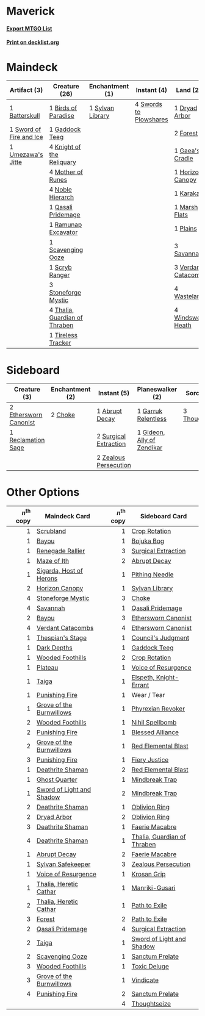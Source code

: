# Maverick

#### [Export MTGO List](../collection/Maverick/Maverick.txt)
#### [Print on decklist.org](http://decklist.org/?deckmain=1%09Batterskull%0A1%09Birds%20of%20Paradise%0A1%09Dryad%20Arbor%0A2%09Forest%0A1%09Gaddock%20Teeg%0A1%09Gaea's%20Cradle%0A4%09Green%20Sun's%20Zenith%0A1%09Horizon%20Canopy%0A1%09Karakas%0A4%09Knight%20of%20the%20Reliquary%0A1%09Marsh%20Flats%0A4%09Mother%20of%20Runes%0A4%09Noble%20Hierarch%0A1%09Plains%0A1%09Qasali%20Pridemage%0A1%09Ramunap%20Excavator%0A3%09Savannah%0A1%09Scavenging%20Ooze%0A1%09Scryb%20Ranger%0A3%09Stoneforge%20Mystic%0A1%09Sword%20of%20Fire%20and%20Ice%0A4%09Swords%20to%20Plowshares%0A1%09Sylvan%20Library%0A4%09Thalia,%20Guardian%20of%20Thraben%0A1%09Tireless%20Tracker%0A1%09Umezawa's%20Jitte%0A3%09Verdant%20Catacombs%0A4%09Wasteland%0A4%09Windswept%20Heath&deckside=1%09Abrupt%20Decay%0A2%09Choke%0A2%09Ethersworn%20Canonist%0A1%09Garruk%20Relentless%0A1%09Gideon,%20Ally%20of%20Zendikar%0A1%09Reclamation%20Sage%0A2%09Surgical%20Extraction%0A3%09Thoughtseize%0A2%09Zealous%20Persecution)
# Maindeck

|                                           Artifact (3)                                           |                                             Creature (26)                                              |                                      Enchantment (1)                                      |                                           Instant (4)                                           |                                          Land (22)                                           |                                          Sorcery (4)                                          |
|--------------------------------------------------------------------------------------------------|--------------------------------------------------------------------------------------------------------|-------------------------------------------------------------------------------------------|-------------------------------------------------------------------------------------------------|----------------------------------------------------------------------------------------------|-----------------------------------------------------------------------------------------------|
|1 [Batterskull](http://gatherer.wizards.com/Pages/Card/Details.aspx?multiverseid=233055)          |1 [Birds of Paradise](http://gatherer.wizards.com/Pages/Card/Details.aspx?multiverseid=416933)          |1 [Sylvan Library](http://gatherer.wizards.com/Pages/Card/Details.aspx?multiverseid=383120)|4 [Swords to Plowshares](http://gatherer.wizards.com/Pages/Card/Details.aspx?multiverseid=383119)|1 [Dryad Arbor](http://gatherer.wizards.com/Pages/Card/Details.aspx?multiverseid=282542)      |4 [Green Sun's Zenith](http://gatherer.wizards.com/Pages/Card/Details.aspx?multiverseid=413711)|
|1 [Sword of Fire and Ice](http://gatherer.wizards.com/Pages/Card/Details.aspx?multiverseid=370471)|1 [Gaddock Teeg](http://gatherer.wizards.com/Pages/Card/Details.aspx?multiverseid=140188)               |                                                                                           |                                                                                                 |2 [Forest](http://gatherer.wizards.com/Pages/Card/Details.aspx?multiverseid=439605)           |                                                                                               |
|1 [Umezawa's Jitte](http://gatherer.wizards.com/Pages/Card/Details.aspx?multiverseid=416756)      |4 [Knight of the Reliquary](http://gatherer.wizards.com/Pages/Card/Details.aspx?multiverseid=370379)    |                                                                                           |                                                                                                 |1 [Gaea's Cradle](http://gatherer.wizards.com/Pages/Card/Details.aspx?multiverseid=10422)     |                                                                                               |
|                                                                                                  |4 [Mother of Runes](http://gatherer.wizards.com/Pages/Card/Details.aspx?multiverseid=413564)            |                                                                                           |                                                                                                 |1 [Horizon Canopy](http://gatherer.wizards.com/Pages/Card/Details.aspx?multiverseid=438806)   |                                                                                               |
|                                                                                                  |4 [Noble Hierarch](http://gatherer.wizards.com/Pages/Card/Details.aspx?multiverseid=397709)             |                                                                                           |                                                                                                 |1 [Karakas](http://gatherer.wizards.com/Pages/Card/Details.aspx?multiverseid=201198)          |                                                                                               |
|                                                                                                  |1 [Qasali Pridemage](http://gatherer.wizards.com/Pages/Card/Details.aspx?multiverseid=249405)           |                                                                                           |                                                                                                 |1 [Marsh Flats](http://gatherer.wizards.com/Pages/Card/Details.aspx?multiverseid=426064)      |                                                                                               |
|                                                                                                  |1 [Ramunap Excavator](http://gatherer.wizards.com/Pages/Card/Details.aspx?multiverseid=430818)          |                                                                                           |                                                                                                 |1 [Plains](http://gatherer.wizards.com/Pages/Card/Details.aspx?multiverseid=439601)           |                                                                                               |
|                                                                                                  |1 [Scavenging Ooze](http://gatherer.wizards.com/Pages/Card/Details.aspx?multiverseid=425959)            |                                                                                           |                                                                                                 |3 [Savannah](http://gatherer.wizards.com/Pages/Card/Details.aspx?multiverseid=383079)         |                                                                                               |
|                                                                                                  |1 [Scryb Ranger](http://gatherer.wizards.com/Pages/Card/Details.aspx?multiverseid=118924)               |                                                                                           |                                                                                                 |3 [Verdant Catacombs](http://gatherer.wizards.com/Pages/Card/Details.aspx?multiverseid=426074)|                                                                                               |
|                                                                                                  |3 [Stoneforge Mystic](http://gatherer.wizards.com/Pages/Card/Details.aspx?multiverseid=198383)          |                                                                                           |                                                                                                 |4 [Wasteland](http://gatherer.wizards.com/Pages/Card/Details.aspx?multiverseid=413790)        |                                                                                               |
|                                                                                                  |4 [Thalia, Guardian of Thraben](http://gatherer.wizards.com/Pages/Card/Details.aspx?multiverseid=442025)|                                                                                           |                                                                                                 |4 [Windswept Heath](http://gatherer.wizards.com/Pages/Card/Details.aspx?multiverseid=405115)  |                                                                                               |
|                                                                                                  |1 [Tireless Tracker](http://gatherer.wizards.com/Pages/Card/Details.aspx?multiverseid=409997)           |                                                                                           |                                                                                                 |                                                                                              |                                                                                               |


# Sideboard

|                                          Creature (3)                                          |                                 Enchantment (2)                                  |                                          Instant (5)                                           |                                          Planeswalker (2)                                           |                                       Sorcery (3)                                       |
|------------------------------------------------------------------------------------------------|----------------------------------------------------------------------------------|------------------------------------------------------------------------------------------------|-----------------------------------------------------------------------------------------------------|-----------------------------------------------------------------------------------------|
|2 [Ethersworn Canonist](http://gatherer.wizards.com/Pages/Card/Details.aspx?multiverseid=370504)|2 [Choke](http://gatherer.wizards.com/Pages/Card/Details.aspx?multiverseid=430685)|1 [Abrupt Decay](http://gatherer.wizards.com/Pages/Card/Details.aspx?multiverseid=425971)       |1 [Garruk Relentless](http://gatherer.wizards.com/Pages/Card/Details.aspx?multiverseid=439330)       |3 [Thoughtseize](http://gatherer.wizards.com/Pages/Card/Details.aspx?multiverseid=438676)|
|1 [Reclamation Sage](http://gatherer.wizards.com/Pages/Card/Details.aspx?multiverseid=430359)   |                                                                                  |2 [Surgical Extraction](http://gatherer.wizards.com/Pages/Card/Details.aspx?multiverseid=397706)|1 [Gideon, Ally of Zendikar](http://gatherer.wizards.com/Pages/Card/Details.aspx?multiverseid=401897)|                                                                                         |
|                                                                                                |                                                                                  |2 [Zealous Persecution](http://gatherer.wizards.com/Pages/Card/Details.aspx?multiverseid=413755)|                                                                                                     |                                                                                         |


# Other Options

|*n*<sup>th</sup> copy|                                           Maindeck Card                                            |*n*<sup>th</sup> copy|                                            Sideboard Card                                            |
|--------------------:|----------------------------------------------------------------------------------------------------|--------------------:|------------------------------------------------------------------------------------------------------|
|                    1|[Scrubland](http://gatherer.wizards.com/Pages/Card/Details.aspx?multiverseid=383083)                |                    1|[Crop Rotation](http://gatherer.wizards.com/Pages/Card/Details.aspx?multiverseid=417430)              |
|                    1|[Bayou](http://gatherer.wizards.com/Pages/Card/Details.aspx?multiverseid=382860)                    |                    1|[Bojuka Bog](http://gatherer.wizards.com/Pages/Card/Details.aspx?multiverseid=247536)                 |
|                    1|[Renegade Rallier](http://gatherer.wizards.com/Pages/Card/Details.aspx?multiverseid=423800)         |                    3|[Surgical Extraction](http://gatherer.wizards.com/Pages/Card/Details.aspx?multiverseid=397706)        |
|                    1|[Maze of Ith](http://gatherer.wizards.com/Pages/Card/Details.aspx?multiverseid=201263)              |                    2|[Abrupt Decay](http://gatherer.wizards.com/Pages/Card/Details.aspx?multiverseid=425971)               |
|                    1|[Sigarda, Host of Herons](http://gatherer.wizards.com/Pages/Card/Details.aspx?multiverseid=240033)  |                    1|[Pithing Needle](http://gatherer.wizards.com/Pages/Card/Details.aspx?multiverseid=425815)             |
|                    2|[Horizon Canopy](http://gatherer.wizards.com/Pages/Card/Details.aspx?multiverseid=438806)           |                    1|[Sylvan Library](http://gatherer.wizards.com/Pages/Card/Details.aspx?multiverseid=383120)             |
|                    4|[Stoneforge Mystic](http://gatherer.wizards.com/Pages/Card/Details.aspx?multiverseid=198383)        |                    3|[Choke](http://gatherer.wizards.com/Pages/Card/Details.aspx?multiverseid=430685)                      |
|                    4|[Savannah](http://gatherer.wizards.com/Pages/Card/Details.aspx?multiverseid=383079)                 |                    1|[Qasali Pridemage](http://gatherer.wizards.com/Pages/Card/Details.aspx?multiverseid=249405)           |
|                    2|[Bayou](http://gatherer.wizards.com/Pages/Card/Details.aspx?multiverseid=382860)                    |                    3|[Ethersworn Canonist](http://gatherer.wizards.com/Pages/Card/Details.aspx?multiverseid=370504)        |
|                    4|[Verdant Catacombs](http://gatherer.wizards.com/Pages/Card/Details.aspx?multiverseid=426074)        |                    4|[Ethersworn Canonist](http://gatherer.wizards.com/Pages/Card/Details.aspx?multiverseid=370504)        |
|                    1|[Thespian's Stage](http://gatherer.wizards.com/Pages/Card/Details.aspx?multiverseid=366353)         |                    1|[Council's Judgment](http://gatherer.wizards.com/Pages/Card/Details.aspx?multiverseid=382896)         |
|                    1|[Dark Depths](http://gatherer.wizards.com/Pages/Card/Details.aspx?multiverseid=416746)              |                    1|[Gaddock Teeg](http://gatherer.wizards.com/Pages/Card/Details.aspx?multiverseid=140188)               |
|                    1|[Wooded Foothills](http://gatherer.wizards.com/Pages/Card/Details.aspx?multiverseid=405116)         |                    2|[Crop Rotation](http://gatherer.wizards.com/Pages/Card/Details.aspx?multiverseid=417430)              |
|                    1|[Plateau](http://gatherer.wizards.com/Pages/Card/Details.aspx?multiverseid=383049)                  |                    1|[Voice of Resurgence](http://gatherer.wizards.com/Pages/Card/Details.aspx?multiverseid=426025)        |
|                    1|[Taiga](http://gatherer.wizards.com/Pages/Card/Details.aspx?multiverseid=383122)                    |                    1|[Elspeth, Knight-Errant](http://gatherer.wizards.com/Pages/Card/Details.aspx?multiverseid=370551)     |
|                    1|[Punishing Fire](http://gatherer.wizards.com/Pages/Card/Details.aspx?multiverseid=243483)           |                    1|Wear / Tear                                                                                           |
|                    1|[Grove of the Burnwillows](http://gatherer.wizards.com/Pages/Card/Details.aspx?multiverseid=438804) |                    1|[Phyrexian Revoker](http://gatherer.wizards.com/Pages/Card/Details.aspx?multiverseid=220589)          |
|                    2|[Wooded Foothills](http://gatherer.wizards.com/Pages/Card/Details.aspx?multiverseid=405116)         |                    1|[Nihil Spellbomb](http://gatherer.wizards.com/Pages/Card/Details.aspx?multiverseid=442215)            |
|                    2|[Punishing Fire](http://gatherer.wizards.com/Pages/Card/Details.aspx?multiverseid=243483)           |                    1|[Blessed Alliance](http://gatherer.wizards.com/Pages/Card/Details.aspx?multiverseid=414302)           |
|                    2|[Grove of the Burnwillows](http://gatherer.wizards.com/Pages/Card/Details.aspx?multiverseid=438804) |                    1|[Red Elemental Blast](http://gatherer.wizards.com/Pages/Card/Details.aspx?multiverseid=202447)        |
|                    3|[Punishing Fire](http://gatherer.wizards.com/Pages/Card/Details.aspx?multiverseid=243483)           |                    1|[Fiery Justice](http://gatherer.wizards.com/Pages/Card/Details.aspx?multiverseid=425989)              |
|                    1|[Deathrite Shaman](http://gatherer.wizards.com/Pages/Card/Details.aspx?multiverseid=413757)         |                    2|[Red Elemental Blast](http://gatherer.wizards.com/Pages/Card/Details.aspx?multiverseid=202447)        |
|                    1|[Ghost Quarter](http://gatherer.wizards.com/Pages/Card/Details.aspx?multiverseid=430470)            |                    1|[Mindbreak Trap](http://gatherer.wizards.com/Pages/Card/Details.aspx?multiverseid=197532)             |
|                    1|[Sword of Light and Shadow](http://gatherer.wizards.com/Pages/Card/Details.aspx?multiverseid=370455)|                    2|[Mindbreak Trap](http://gatherer.wizards.com/Pages/Card/Details.aspx?multiverseid=197532)             |
|                    2|[Deathrite Shaman](http://gatherer.wizards.com/Pages/Card/Details.aspx?multiverseid=413757)         |                    1|[Oblivion Ring](http://gatherer.wizards.com/Pages/Card/Details.aspx?multiverseid=205396)              |
|                    2|[Dryad Arbor](http://gatherer.wizards.com/Pages/Card/Details.aspx?multiverseid=282542)              |                    2|[Oblivion Ring](http://gatherer.wizards.com/Pages/Card/Details.aspx?multiverseid=205396)              |
|                    3|[Deathrite Shaman](http://gatherer.wizards.com/Pages/Card/Details.aspx?multiverseid=413757)         |                    1|[Faerie Macabre](http://gatherer.wizards.com/Pages/Card/Details.aspx?multiverseid=370410)             |
|                    4|[Deathrite Shaman](http://gatherer.wizards.com/Pages/Card/Details.aspx?multiverseid=413757)         |                    1|[Thalia, Guardian of Thraben](http://gatherer.wizards.com/Pages/Card/Details.aspx?multiverseid=442025)|
|                    1|[Abrupt Decay](http://gatherer.wizards.com/Pages/Card/Details.aspx?multiverseid=425971)             |                    2|[Faerie Macabre](http://gatherer.wizards.com/Pages/Card/Details.aspx?multiverseid=370410)             |
|                    1|[Sylvan Safekeeper](http://gatherer.wizards.com/Pages/Card/Details.aspx?multiverseid=430371)        |                    3|[Zealous Persecution](http://gatherer.wizards.com/Pages/Card/Details.aspx?multiverseid=413755)        |
|                    1|[Voice of Resurgence](http://gatherer.wizards.com/Pages/Card/Details.aspx?multiverseid=426025)      |                    1|[Krosan Grip](http://gatherer.wizards.com/Pages/Card/Details.aspx?multiverseid=370557)                |
|                    1|[Thalia, Heretic Cathar](http://gatherer.wizards.com/Pages/Card/Details.aspx?multiverseid=414338)   |                    1|[Manriki-Gusari](http://gatherer.wizards.com/Pages/Card/Details.aspx?multiverseid=74158)              |
|                    2|[Thalia, Heretic Cathar](http://gatherer.wizards.com/Pages/Card/Details.aspx?multiverseid=414338)   |                    1|[Path to Exile](http://gatherer.wizards.com/Pages/Card/Details.aspx?multiverseid=370408)              |
|                    3|[Forest](http://gatherer.wizards.com/Pages/Card/Details.aspx?multiverseid=439605)                   |                    2|[Path to Exile](http://gatherer.wizards.com/Pages/Card/Details.aspx?multiverseid=370408)              |
|                    2|[Qasali Pridemage](http://gatherer.wizards.com/Pages/Card/Details.aspx?multiverseid=249405)         |                    4|[Surgical Extraction](http://gatherer.wizards.com/Pages/Card/Details.aspx?multiverseid=397706)        |
|                    2|[Taiga](http://gatherer.wizards.com/Pages/Card/Details.aspx?multiverseid=383122)                    |                    1|[Sword of Light and Shadow](http://gatherer.wizards.com/Pages/Card/Details.aspx?multiverseid=370455)  |
|                    2|[Scavenging Ooze](http://gatherer.wizards.com/Pages/Card/Details.aspx?multiverseid=425959)          |                    1|[Sanctum Prelate](http://gatherer.wizards.com/Pages/Card/Details.aspx?multiverseid=416780)            |
|                    3|[Wooded Foothills](http://gatherer.wizards.com/Pages/Card/Details.aspx?multiverseid=405116)         |                    1|[Toxic Deluge](http://gatherer.wizards.com/Pages/Card/Details.aspx?multiverseid=413650)               |
|                    3|[Grove of the Burnwillows](http://gatherer.wizards.com/Pages/Card/Details.aspx?multiverseid=438804) |                    1|[Vindicate](http://gatherer.wizards.com/Pages/Card/Details.aspx?multiverseid=413752)                  |
|                    4|[Punishing Fire](http://gatherer.wizards.com/Pages/Card/Details.aspx?multiverseid=243483)           |                    2|[Sanctum Prelate](http://gatherer.wizards.com/Pages/Card/Details.aspx?multiverseid=416780)            |
|                     |                                                                                                    |                    4|[Thoughtseize](http://gatherer.wizards.com/Pages/Card/Details.aspx?multiverseid=438676)               |

